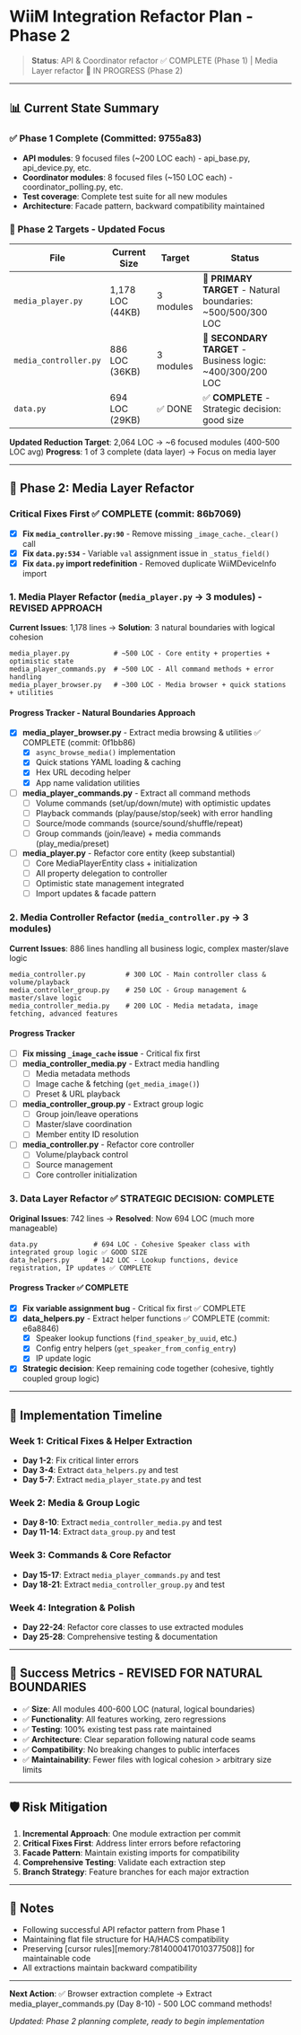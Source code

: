 # WiiM Integration Refactor Plan - Phase 2

> **Status**: API & Coordinator refactor ✅ COMPLETE (Phase 1) | Media Layer refactor 🚧 IN PROGRESS (Phase 2)

---

## 📊 Current State Summary

### ✅ Phase 1 Complete (Committed: 9755a83)

- **API modules**: 9 focused files (~200 LOC each) - api_base.py, api_device.py, etc.
- **Coordinator modules**: 8 focused files (~150 LOC each) - coordinator_polling.py, etc.
- **Test coverage**: Complete test suite for all new modules
- **Architecture**: Facade pattern, backward compatibility maintained

### 🎯 Phase 2 Targets - Updated Focus

| File                  | Current Size     | Target    | Status                                                       |
| --------------------- | ---------------- | --------- | ------------------------------------------------------------ |
| `media_player.py`     | 1,178 LOC (44KB) | 3 modules | 🎯 **PRIMARY TARGET** - Natural boundaries: ~500/500/300 LOC |
| `media_controller.py` | 886 LOC (36KB)   | 3 modules | 🎯 **SECONDARY TARGET** - Business logic: ~400/300/200 LOC   |
| `data.py`             | 694 LOC (29KB)   | ✅ DONE   | ✅ **COMPLETE** - Strategic decision: good size              |

**Updated Reduction Target**: 2,064 LOC → ~6 focused modules (400-500 LOC avg)
**Progress**: 1 of 3 complete (data layer) → Focus on media layer

---

## 🚧 Phase 2: Media Layer Refactor

### Critical Fixes First ✅ COMPLETE (commit: 86b7069)

- [x] **Fix `media_controller.py:90`** - Remove missing `_image_cache._clear()` call
- [x] **Fix `data.py:534`** - Variable `val` assignment issue in `_status_field()`
- [x] **Fix `data.py` import redefinition** - Removed duplicate WiiMDeviceInfo import

### 1. Media Player Refactor (`media_player.py` → 3 modules) - **REVISED APPROACH**

**Current Issues**: 1,178 lines → **Solution**: 3 natural boundaries with logical cohesion

```
media_player.py           # ~500 LOC - Core entity + properties + optimistic state
media_player_commands.py  # ~500 LOC - All command methods + error handling
media_player_browser.py   # ~300 LOC - Media browser + quick stations + utilities
```

#### Progress Tracker - **Natural Boundaries Approach**

- [x] **media_player_browser.py** - Extract media browsing & utilities ✅ COMPLETE (commit: 0f1bb86)
  - [x] `async_browse_media()` implementation
  - [x] Quick stations YAML loading & caching
  - [x] Hex URL decoding helper
  - [x] App name validation utilities
- [ ] **media_player_commands.py** - Extract all command methods
  - [ ] Volume commands (set/up/down/mute) with optimistic updates
  - [ ] Playback commands (play/pause/stop/seek) with error handling
  - [ ] Source/mode commands (source/sound/shuffle/repeat)
  - [ ] Group commands (join/leave) + media commands (play_media/preset)
- [ ] **media_player.py** - Refactor core entity (keep substantial)
  - [ ] Core MediaPlayerEntity class + initialization
  - [ ] All property delegation to controller
  - [ ] Optimistic state management integrated
  - [ ] Import updates & facade pattern

### 2. Media Controller Refactor (`media_controller.py` → 3 modules)

**Current Issues**: 886 lines handling all business logic, complex master/slave logic

```
media_controller.py          # 300 LOC - Main controller class & volume/playback
media_controller_group.py    # 250 LOC - Group management & master/slave logic
media_controller_media.py    # 200 LOC - Media metadata, image fetching, advanced features
```

#### Progress Tracker

- [ ] **Fix missing `_image_cache` issue** - Critical fix first
- [ ] **media_controller_media.py** - Extract media handling
  - [ ] Media metadata methods
  - [ ] Image cache & fetching (`get_media_image()`)
  - [ ] Preset & URL playback
- [ ] **media_controller_group.py** - Extract group logic
  - [ ] Group join/leave operations
  - [ ] Master/slave coordination
  - [ ] Member entity ID resolution
- [ ] **media_controller.py** - Refactor core controller
  - [ ] Volume/playback control
  - [ ] Source management
  - [ ] Core controller initialization

### 3. Data Layer Refactor ✅ STRATEGIC DECISION: COMPLETE

**Original Issues**: 742 lines → **Resolved**: Now 694 LOC (much more manageable)

```
data.py              # 694 LOC - Cohesive Speaker class with integrated group logic ✅ GOOD SIZE
data_helpers.py      # 142 LOC - Lookup functions, device registration, IP updates ✅ COMPLETE
```

#### Progress Tracker ✅ COMPLETE

- [x] **Fix variable assignment bug** - Critical fix first ✅ COMPLETE
- [x] **data_helpers.py** - Extract helper functions ✅ COMPLETE (commit: e6a8846)
  - [x] Speaker lookup functions (`find_speaker_by_uuid`, etc.)
  - [x] Config entry helpers (`get_speaker_from_config_entry`)
  - [x] IP update logic
- [x] **Strategic decision**: Keep remaining code together (cohesive, tightly coupled group logic)

---

## 📅 Implementation Timeline

### Week 1: Critical Fixes & Helper Extraction

- **Day 1-2**: Fix critical linter errors
- **Day 3-4**: Extract `data_helpers.py` and test
- **Day 5-7**: Extract `media_player_state.py` and test

### Week 2: Media & Group Logic

- **Day 8-10**: Extract `media_controller_media.py` and test
- **Day 11-14**: Extract `data_group.py` and test

### Week 3: Commands & Core Refactor

- **Day 15-17**: Extract `media_player_commands.py` and test
- **Day 18-21**: Extract `media_controller_group.py` and test

### Week 4: Integration & Polish

- **Day 22-24**: Refactor core classes to use extracted modules
- **Day 25-28**: Comprehensive testing & documentation

---

## 🎯 Success Metrics - **REVISED FOR NATURAL BOUNDARIES**

- ✅ **Size**: All modules 400-600 LOC (natural, logical boundaries)
- ✅ **Functionality**: All features working, zero regressions
- ✅ **Testing**: 100% existing test pass rate maintained
- ✅ **Architecture**: Clear separation following natural code seams
- ✅ **Compatibility**: No breaking changes to public interfaces
- ✅ **Maintainability**: Fewer files with logical cohesion > arbitrary size limits

---

## 🛡️ Risk Mitigation

1. **Incremental Approach**: One module extraction per commit
2. **Critical Fixes First**: Address linter errors before refactoring
3. **Facade Pattern**: Maintain existing imports for compatibility
4. **Comprehensive Testing**: Validate each extraction step
5. **Branch Strategy**: Feature branches for each major extraction

---

## 📝 Notes

- Following successful API refactor pattern from Phase 1
- Maintaining flat file structure for HA/HACS compatibility
- Preserving [cursor rules][memory:7814000417010377508]] for maintainable code
- All extractions maintain backward compatibility

---

**Next Action**: ✅ Browser extraction complete → Extract media_player_commands.py (Day 8-10) - 500 LOC command methods!

_Updated: Phase 2 planning complete, ready to begin implementation_
